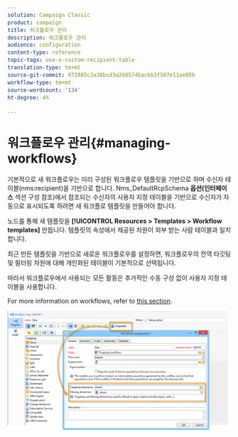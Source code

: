 ```yaml
---
solution: Campaign Classic
product: campaign
title: 워크플로우 관리
description: 워크플로우 관리
audience: configuration
content-type: reference
topic-tags: use-a-custom-recipient-table
translation-type: tm+mt
source-git-commit: 972885c3a38bcd3a260574bacbb3f507e11ae05b
workflow-type: tm+mt
source-wordcount: '134'
ht-degree: 4%

---
```



# 워크플로우 관리{#managing-workflows}

기본적으로 새 워크플로우는 미리 구성된 워크플로우 템플릿을 기반으로 하며 수신자 테이블(nms:recipient)을 기반으로 합니다. Nms_DefaultRcpSchema **옵션(인터페이스**[](../../configuration/using/configuring-the-interface.md) 섹션 구성 참조)에서 참조되는 수신자의 사용자 지정 테이블을 기반으로 수신자가 자동으로 표시되도록 하려면 새 워크플로 템플릿을 만들어야 합니다.

노드를 통해 새 템플릿을 **[!UICONTROL Resources > Templates > Workflow templates]** 만듭니다. 템플릿의 속성에서 제공된 차원이 외부 받는 사람 테이블과 일치합니다.

최근 만든 템플릿을 기반으로 새로운 워크플로우를 설정하면, 워크플로우의 전역 타깃팅 및 필터링 차원에 대해 개인화된 테이블이 기본적으로 선택됩니다.

따라서 워크플로우에서 사용되는 모든 활동은 추가적인 수동 구성 없이 사용자 지정 테이블을 사용합니다.

For more information on workflows, refer to [this section](../../workflow/using/about-workflows.md).

![](assets/cfg_external_table_workflow.png)

